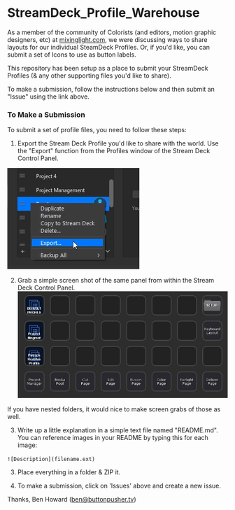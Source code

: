 # StreamDeck_Profile_Warehouse
As a member of the community of Colorists (and editors, motion graphic designers, etc) at [mixinglight.com](http:\\mixinglight.com), we were discussing ways to share layouts for our individual SteamDeck Profiles. Or, if you'd like, you can submit a set of Icons to use as button labels.

This repository has been setup as a place to submit your StreamDeck Profiles (& any other supporting files you'd like to share).

To make a submission, follow the instructions below and then submit an "Issue" using the link above.

### To Make a Submission
To submit a set of profile files, you need to follow these steps:

1. Export the Stream Deck Profile you'd like to share with the world. Use the "Export" function from the Profiles window of the Stream Deck Control Panel.

![Export a profile](PROFILES/_EXAMPLE-PROFILE/export_streamdeck_profile.png)

2. Grab a simple screen shot of the same panel from within the Stream Deck Control Panel.
![Screenshot a profile](PROFILES/_EXAMPLE-PROFILE/example_streamdeck_profile_grab.jpg)

If you have nested folders, it would nice to make screen grabs of those as well.

3. Write up a little explanation in a simple text file named "README.md". You can reference images in your README by typing this for each image:

`![Description](filename.ext)`

3. Place everything in a folder & ZIP it.

4. To make a submission, click on 'Issues' above and create a new issue.

Thanks,
Ben Howard (ben@buttonpusher.tv)
